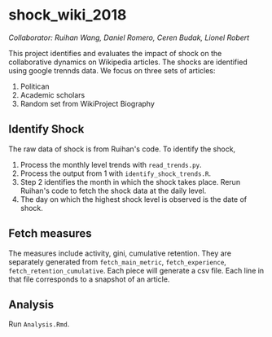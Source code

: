 # shock_wiki_2018

_Collaborator: Ruihan Wang, Daniel Romero, Ceren Budak, Lionel Robert_

This project identifies and evaluates the impact of shock on the collaborative dynamics on Wikipedia articles. The shocks are identified using google trennds data. We focus on three sets of articles:
  1. Politican
  2. Academic scholars
  3. Random set from WikiProject Biography

## Identify Shock
The raw data of shock is from Ruihan's code. To identify the shock,
  1. Process the monthly level trends with `read_trends.py`.
  2. Process the output from 1 with `identify_shock_trends.R`.
  3. Step 2 identifies the month in which the shock takes place. Rerun Ruihan's code to fetch the shock data at the daily level.
  4. The day on which the highest shock level is observed is the date of shock.

## Fetch measures
The measures include activity, gini, cumulative retention. They are separately generated from `fetch_main_metric`, `fetch_experience`, `fetch_retention_cumulative`. Each piece will generate a csv file. Each line in that file corresponds to a snapshot of an article.

## Analysis
Run `Analysis.Rmd`.
